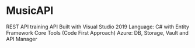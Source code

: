 # MusicAPI
REST API training
API Built with Visual Studio 2019
Language: C# with Entity Framework Core Tools  (Code First Approach)
Azure:  DB, Storage, Vault and API Manager
